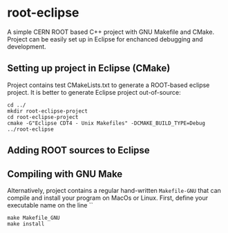 # root-eclipse
A simple CERN ROOT based C++ project with GNU Makefile and CMake. Project can be easily set up in Eclipse for enchanced debugging and development.

## Setting up project in Eclipse (CMake)
Project contains test CMakeLists.txt to generate a ROOT-based eclipse project. It is better to generate Eclipse project out-of-source:
```
cd ../
mkdir root-eclipse-project
cd root-eclipse-project
cmake -G"Eclipse CDT4 - Unix Makefiles" -DCMAKE_BUILD_TYPE=Debug ../root-eclipse
```
## Adding ROOT sources to Eclipse


## Compiling with GNU Make
Alternatively, project contains a regular hand-written `Makefile-GNU` that can compile and install your program on MacOs or Linux. First, define your executable name on the line  ``
```
make Makefile_GNU
make install
```
